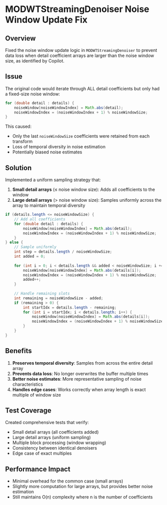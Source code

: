 # MODWTStreamingDenoiser Noise Window Update Fix

## Overview
Fixed the noise window update logic in `MODWTStreamingDenoiser` to prevent data loss when detail coefficient arrays are larger than the noise window size, as identified by Copilot.

## Issue
The original code would iterate through ALL detail coefficients but only had a fixed-size noise window:
```java
for (double detail : details) {
    noiseWindow[noiseWindowIndex] = Math.abs(detail);
    noiseWindowIndex = (noiseWindowIndex + 1) % noiseWindowSize;
}
```

This caused:
- Only the last `noiseWindowSize` coefficients were retained from each transform
- Loss of temporal diversity in noise estimation
- Potentially biased noise estimates

## Solution
Implemented a uniform sampling strategy that:

1. **Small detail arrays** (≤ noise window size): Adds all coefficients to the window
2. **Large detail arrays** (> noise window size): Samples uniformly across the array to maintain temporal diversity

```java
if (details.length <= noiseWindowSize) {
    // Add all coefficients
    for (double detail : details) {
        noiseWindow[noiseWindowIndex] = Math.abs(detail);
        noiseWindowIndex = (noiseWindowIndex + 1) % noiseWindowSize;
    }
} else {
    // Sample uniformly
    int step = details.length / noiseWindowSize;
    int added = 0;
    
    for (int i = 0; i < details.length && added < noiseWindowSize; i += step) {
        noiseWindow[noiseWindowIndex] = Math.abs(details[i]);
        noiseWindowIndex = (noiseWindowIndex + 1) % noiseWindowSize;
        added++;
    }
    
    // Handle remaining slots
    int remaining = noiseWindowSize - added;
    if (remaining > 0) {
        int startIdx = details.length - remaining;
        for (int i = startIdx; i < details.length; i++) {
            noiseWindow[noiseWindowIndex] = Math.abs(details[i]);
            noiseWindowIndex = (noiseWindowIndex + 1) % noiseWindowSize;
        }
    }
}
```

## Benefits

1. **Preserves temporal diversity**: Samples from across the entire detail array
2. **Prevents data loss**: No longer overwrites the buffer multiple times
3. **Better noise estimates**: More representative sampling of noise characteristics
4. **Handles edge cases**: Works correctly when array length is exact multiple of window size

## Test Coverage
Created comprehensive tests that verify:
- Small detail arrays (all coefficients added)
- Large detail arrays (uniform sampling)
- Multiple block processing (window wrapping)
- Consistency between identical denoisers
- Edge case of exact multiples

## Performance Impact
- Minimal overhead for the common case (small arrays)
- Slightly more computation for large arrays, but provides better noise estimation
- Still maintains O(n) complexity where n is the number of coefficients